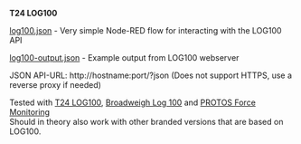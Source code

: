 **T24 LOG100**    

[log100.json](log100.json) - Very simple Node-RED flow for interacting with the LOG100 API  

[log100-output.json](log100-output.json) - Example output from LOG100 webserver

JSON API-URL: http://hostname:port/?json (Does not support HTTPS, use a reverse proxy if needed)  

Tested with [T24 LOG100](https://www.mantracourt.com/software/t24-range/t24log100-channel-data-logging-visualisation-software), [Broadweigh Log 100](https://www.broadweigh.com/product/data-logging-viewing-software/) and [PROTOS Force Monitoring](https://www.protos-one.com/force-measurement)  
Should in theory also work with other branded versions that are based on LOG100.  

